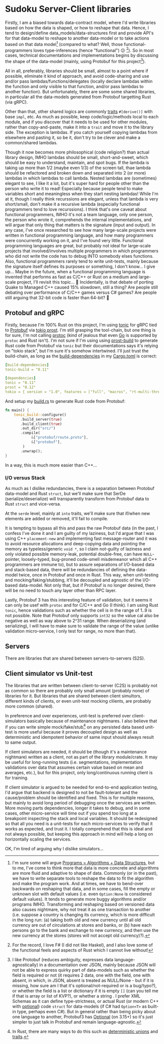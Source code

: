 # Sudoku Server-Client libraries

Firstly, I am a biased towards data-contract model, where I'd write libraries based on how the data is shaped, or how to reshape that data.  Hence, I tend to design/define data_models/data-structures first and provide API's for that data-model to reshape to another data-model or to take actions based on that data model[^1] (compared to what?  Well, those functional-programmers loves type-inferences (hence "functional") :confused: [^2]).  So in most cases, technical documentations and implementations begins by discussing the shape of the data-model (mainly, using Protobuf for this project[^3]).

All in all, preferably, libraries should be small, almost to a point where if possible, eliminate it kind of approach, and avoid code-sharing and use and/or pass lambdas/functions/delegates (locally declare lambdas within the function and only visible to that function, and/or pass lambdas to another function).  But unfortunately, there are some some shared libraries, in particular all the data-models generated from Protobuf targetting Rust (via gRPC).

Other than that, other shared logics are commonly [traits](https://doc.rust-lang.org/reference/items/traits.html) `#[derive()]` with base `impl`, etc.  As much as possible, keep code/logic/methods local to each module, and if you discover that it needs to be used for other modules, rather than copy-and-paste, make it into a `trait` and move it to the library side.  The exception is lambdas.  If you catch yourself copying lambdas from elsewhere and pasting it, so be it, don't try to be clever and make a common/shared lambdas.  

Though it now becomes more philosophical (code religion?) than actual library design, IMHO lambdas should be small, short-and-sweet, which should be easy to understand, maintain, and spot bugs.  If the lambda is taking up more than 1/2 (maybe even 1/3) of the screen tall, thae lambda should be refactored and broken down and separated into 2 (or more) lambdas in which lambdas to call lambda.  Nested lambdas are (sometimes) elegant to see, I like it a lot, but it's super hard for people other than the person who write it to read!  Especially because people tend to make variables short and meaningless when they start nesting lambdas!  While I'm at it, though I really think recurssions are elegant, unless that lambda is very short/small, don't make it a recursive lambda (especially functional programmers tend to love recurssions).  I think that's one caveat about functional programmers, IMHO it's not a team language, only one person, the person who wrote it, comprehends the internal implementations, and will argue that only thing that matters is the signature (input and output).  In any case, I've once researched to see how many large-scale projects were written in functional programming language, and how many programmers were concurrently working on it, and I've found very little.  Functional programming languages are great, but probably not ideal for large-scale projects that involved/involves multiple programmers in which programmers who did not write the code has to debug INTO somebody elses functions.  Also, functional programmers rarely tend to write unit-tests, mainly because the signature itself defines its purposes or something, I don't know...  I give up...   Maybe in the future, when a functional programming language is invented that performs as fast as C/C++ or Rust on a medium and large-scale project, I'll revisit this topic... :raising_hand:  Incidentally, is that debate of porting Quake to Managed C++ caused 15% slowdown, still a thing?  Are people still debating over performance of C/C++ games versus C# games?  Are people still arguing that 32-bit code is faster than 64-bit? :hear_no_evil:

[^1]: I'm sure some will argue [Programs = Algorithms + Data Structures](https://en.wikipedia.org/wiki/Algorithms_%2B_Data_Structures_%3D_Programs), but to me, I've come to think more that data is more concrete and algorithms are more fluid and adaptive to shape of data.  Commonly (or in the past), we have to write separate tools to reshape the data to fit the algorithm and make the program work.  And at times, we have to bend-over backwards on reshaping that data, and in some cases, fill the empty or unknown slot with default values (i.e. even `Option:None` is considered default values).  It tends to generate more buggy algorithms and/or programs IMHO.  Transforming and reshaping based on versioned data also causes nightmare, why not treat it as one transaction to another (i.e. suppose a country is changing its currency, which is more difficult in the long run: (a) taking both old and new currency until all old currency are out of circulations at stores and banks, or (b) have each persons go to the bank and exchange to new currency, and then use the new currency at the stores (stores will not accept old currency)?).
[^2]: For the record, I love F# (I did not like Haskel), and I also love some of the functional feels and aspects of Rust which I cannot live without!
[^3]: I like Protobuf (reduces ambiguity, expresses data language-agnostically) in a documentation over JSON, mainly because JSON will not be able to express quirky part of data-models such as whether the field is required or not (it requires 2 data, one with the field, one with absent, in which, in JSON, absent is treated as NULL/None - but if it is missing, how sure am I that it's optional/not-required or is a bug/typo?), or whether the field is a list or dictionary if it is empty `[]` (can you tell me if that is array or list of KVP?), or whether a string .  I prefer XML Schemas as it can define type-strictness, or actual Rust (or modern C++ with [optional](https://en.cppreference.com/w/cpp/utility/optional)) code `struct` for data-models (if C# had `Option<T>` as built-in type, perhaps even C#).  But in general rather than being picky about one language to another, Protobuf3 has [Optional](https://github.com/protocolbuffers/protobuf/releases/tag/v3.15.0) (on 3.15+) so it's just simpler to just talk in Protobuf and remain language-agnostic.

## Protobuf and gRPC

Firstly, because I'm 100% Rust on this project, I'm using [tonic](https://github.com/hyperium/tonic) for gRPC tied to [Protobuf](https://protobuf.dev/) via [tokio prost](https://github.com/tokio-rs/prost).  I'm still grasping the tool-chain, but one thing is for sure, I'm not calling [protoc](https://protobuf.dev/reference/cpp/cpp-generated/) (kind of jealous that even [Go](https://protobuf.dev/getting-started/gotutorial/) is supported by `protoc` and Rust isn't).  I'm not sure if I'm using using [prost-build](https://github.com/tokio-rs/prost/tree/master/prost-build) to generate Rust code from Protobuf via `tonic` but their documentations says it's relying on "tokio stack", but I'm sure it's somehow intertwined.  I'll just trust the build-chain, as long as the [build-dependencies](https://github.com/hyperium/tonic/blob/master/tonic-build/README.md) in my [Cargo.toml](./Cargo.toml) is correct:

```yaml
[build-dependencies]
tonic-build = "0.11"

[dependencies]
tonic = "0.11"
prost = "0.12"
tokio = { version = "1.0", features = ["full", "macros", "rt-multi-thread"] }
```

And setup my [build.rs](./build.rs) to generate Rust code from Protobuf:

```rust
fn main() {
    tonic_build::configure()
       .build_server(true)
       .build_client(true)
       .out_dir("src/")
       .compile(
            &["protobuf/route.proto"],
            &["protobuf"],
        )
       .unwrap();
}
```

In a way, this is much more easier than C++...

### I/O versus Stack

As much as I dislike redundancies, there is a separation between Protobuf data-model and Rust `struct`, but we'll make sure that SerDe (serialize/deserialize) will transparently transform from Protobuf data to Rust `struct` and vice-versa.

At the `serde` level, mainly at `into` traits, we'll make sure that if/when new elements are added or removed, it'll fail to compile.

It is tempting to bypass all this and pass the raw Protobuf data (in the past, I confess I've done it and I am guilty of my laziness, but I'd argue that I was using C++ `placement-new` and implementing fast message-router and it was to avoid resource allocations and deep-copying data and pointing the memory as typeless/generic `void *`, so I claim not-guilty of laziness and only violated possible memory-leak, potential double-free, can have `NULL`-pointer, loosely-typed, bug-proned code-smell misdemeanor which all C++ programmers are immune to), but to assure separations of I/O-based data and stack-based data, there will be redundancies of defining the data-model twice, once in Protobuf and once in Rust.  This way, when unit-testing and mocking/faking/stubbing, it'll be decoupled and agnostic of the I/O-based data-model.  Not only that, but if Protobuf is no longer desired, there will be no need to touch any layer other than RPC layer.

Lastly, Protobuf 3 has this interesting feature of validation, but it seems it can only be usef with `protoc` and for C/C++ and Go (I think).  I am using Rust `tonic`, hence validations such as whether the cell is in the range of 1..9 is not possible.  Note that Protobuf only supports `int32` so the value cal also be negative as well as way above to 2^31 range.  When deserializing (and serializing), I will have to make sure to validate the range of the value (unlike validation micro-service, I only test for range, no more than that).

## Servers

There are libraries that are shared between servers-to-servers (S2S).

## Client simulator vs Unit-test

The libraries that are written between client-to-server (C2S) is probably not as common so there are probably only small amount (probably none) of libraries for it.  But libraries that are shared between client simultors, different kinds of clients, or even unit-test mocking clilents, are probably more common (shared).

In preference and over experiences, unit-test is preferred over client-simulators basically because of maintenance nightmares.  I also believe that if you can write simple mock/fake/stub[^4] on any persisted data based unit-test is more useful because it proves decoupled design as well as deterministic and idempotent behavior of same input should always result to same output.

If client simulators are needed, it should be (though it's a maintenance nightmare) written as a client, not as part of the library module/crate.  It may be useful for long-running tests (i.e. segmentations, implementation validations over data that assumes certain value based on mean and averages, etc.), but for this project, only long/continuous running client is for training.

If client simulator is argued to be needed for end-to-end application testing, I'd argue that backend is designed to not be fault-tolerant and the cause/problem should be identified and fixed.  This is for multiple reasons, but mainly to avoid long period of debugging once the services are written.  More moving parts dependencies, longer it takes to debug, and in some cases, other micro-service will time out if you spend too long at a breakpoint inspecting the stack and local variables.  It should be redesigned so that all you need is a unit-tests for each micro-services to verify that it works as expected, and trust it.  I totally comprehend that this is ideal and not always possible, but keeping this approach in mind will help a long on horizontally scaling the services.

OK, I'm tired of arguing why I dislike simulators...

[^4]: In Rust, there are many ways to do this such as [deterministic unions](https://doc.rust-lang.org/reference/items/unions.html#pattern-matching-on-unions) and [traits](https://doc.rust-lang.org/reference/items/traits.html).